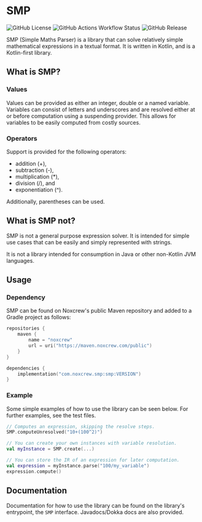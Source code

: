 # SMP
<img alt="GitHub License" src="https://img.shields.io/github/license/noxcrew/smp"> <img alt="GitHub Actions Workflow Status" src="https://img.shields.io/github/actions/workflow/status/noxcrew/smp/build.yml"> <img alt="GitHub Release" src="https://img.shields.io/github/v/release/noxcrew/smp">

SMP (Simple Maths Parser) is a library that can solve relatively simple mathematical expressions in a textual format.
It is written in Kotlin, and is a Kotlin-first library.

## What is SMP?

### Values
Values can be provided as either an integer, double or a named variable.
Variables can consist of letters and underscores and are resolved either at or before computation using a suspending provider.
This allows for variables to be easily computed from costly sources.

### Operators
Support is provided for the following operators:
* addition (+),
* subtraction (-),
* multiplication (*),
* division (/), and
* exponentiation (^).

Additionally, parentheses can be used.

## What is SMP not?
SMP is not a general purpose expression solver.
It is intended for simple use cases that can be easily and simply represented with strings.

It is not a library intended for consumption in Java or other non-Kotlin JVM languages.

## Usage
### Dependency
SMP can be found on Noxcrew's public Maven repository and added to a Gradle project as follows:

```kotlin
repositories {
    maven {
        name = "noxcrew"
        url = uri("https://maven.noxcrew.com/public")
    }
}

dependencies {
    implementation("com.noxcrew.smp:smp:VERSION")
}
```

### Example
Some simple examples of how to use the library can be seen below.
For further examples, see the test files.

```kotlin
// Computes an expression, skipping the resolve steps.
SMP.computeUnresolved("10+(100^2)")

// You can create your own instances with variable resolution.
val myInstance = SMP.create(...)

// You can store the IR of an expression for later computation.
val expression = myInstance.parse("100/my_variable")
expression.compute()
```

## Documentation
Documentation for how to use the library can be found on the library's entrypoint, the `SMP` interface.
Javadocs/Dokka docs are also provided.
